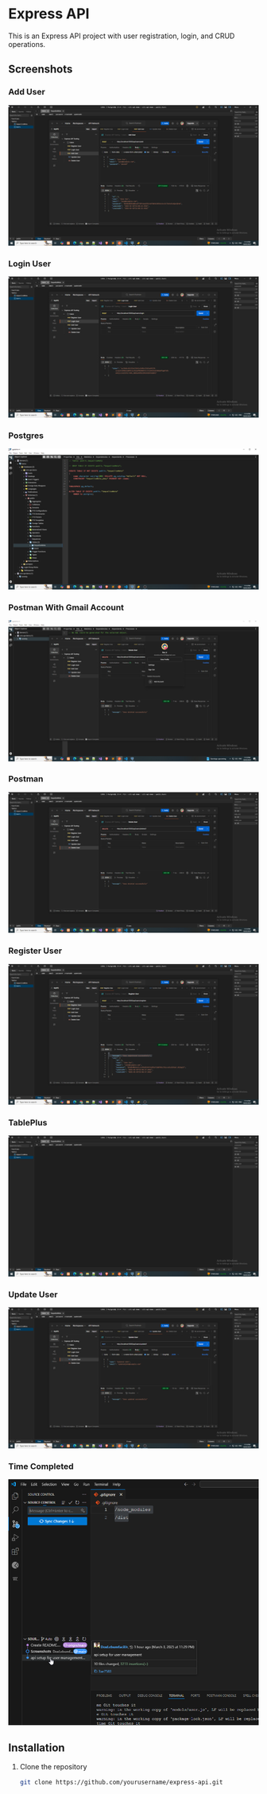 # Express API

This is an Express API project with user registration, login, and CRUD operations.

## Screenshots

### Add User
![Add User](./screenshots/Add%20User.png)

### Login User
![Login User](./screenshots/Login%20User.png)

### Postgres
![Postgres](./screenshots/postgres.png)

### Postman With Gmail Account
![Postman With Gmail Account](./screenshots/Postman%20With%20GmailAccount.png)

### Postman
![Postman](./screenshots/Postman.png)

### Register User
![Register User](./screenshots/Register%20User.png)

### TablePlus
![TablePlus](./screenshots/tableplus.png)

### Update User
![Update User](./screenshots/Update%20User.png)

### Time Completed
![Time Completed](./screenshots/timecompleted.png)

## Installation

1. Clone the repository
   ```sh
   git clone https://github.com/yourusername/express-api.git
